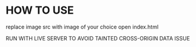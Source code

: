 # HOW TO USE
replace image src with image of your choice
open index.html

RUN WITH LIVE SERVER TO AVOID TAINTED CROSS-ORIGIN DATA ISSUE
